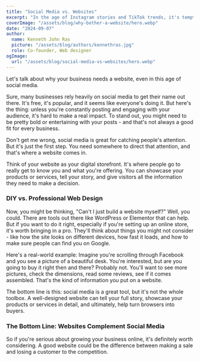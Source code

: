 ```yaml
---
title: "Social Media vs. Websites"
excerpt: "In the age of Instagram stories and TikTok trends, it's tempting to think that a strong social media presence is all your business needs to thrive online. The truth is: while social media can grab attention, it's your website that closes the deal."
coverImage: "/assets/blog/why-bother-a-website/hero.webp"
date: "2024-09-07"
author:
  name: Kenneth John Ras
  picture: "/assets/blog/authors/kennethras.jpg"
  role: Co-founder, Web designer
ogImage:
  url: "/assets/blog/social-media-vs-websites/hero.webp"
---
```


Let's talk about why your business needs a website, even in this age of social media.

Sure, many businesses rely heavily on social media to get their name out there. It's free, it's popular, and it seems like everyone's doing it. But here's the thing: unless you're constantly posting and engaging with your audience, it's hard to make a real impact. To stand out, you might need to be pretty bold or entertaining with your posts - and that's not always a good fit for every business.

Don't get me wrong, social media is great for catching people's attention. But it's just the first step. You need somewhere to direct that attention, and that's where a website comes in.

Think of your website as your digital storefront. It's where people go to really get to know you and what you're offering. You can showcase your products or services, tell your story, and give visitors all the information they need to make a decision.

### DIY vs. Professional Web Design

Now, you might be thinking, "Can't I just build a website myself?" Well, you could. There are tools out there like WordPress or Elementor that can help. But if you want to do it right, especially if you're setting up an online store, it's worth bringing in a pro. They'll think about things you might not consider - like how the site looks on different devices, how fast it loads, and how to make sure people can find you on Google.

Here's a real-world example: Imagine you're scrolling through Facebook and you see a picture of a beautiful desk. You're interested, but are you going to buy it right then and there? Probably not. You'll want to see more pictures, check the dimensions, read some reviews, see if it comes assembled. That's the kind of information you put on a website.

The bottom line is this: social media is a great tool, but it's not the whole toolbox. A well-designed website can tell your full story, showcase your products or services in detail, and ultimately, help turn browsers into buyers.

### The Bottom Line: Websites Complement Social Media

So if you're serious about growing your business online, it's definitely worth considering. A good website could be the difference between making a sale and losing a customer to the competition.
